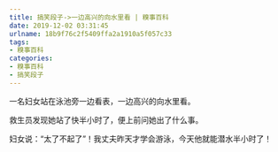 ```yaml
---
title: 搞笑段子->一边高兴的向水里看 | 糗事百科
date: 2019-12-02 03:31:45
urlname: 18b9f76c2f5409ffa2a1910a5f057c33
tags: 
- 糗事百科
categories:
- 糗事百科
- 搞笑段子
---
```

一名妇女站在泳池旁一边看表，一边高兴的向水里看。

救生员发现她站了快半小时了，便上前问她出了什么事。

妇女说：“太了不起了”！我丈夫昨天才学会游泳，今天他就能潜水半小时了！


